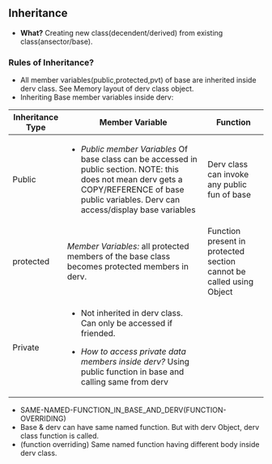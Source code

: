 ## Inheritance 
- **What?** Creating new class(decendent/derived) from existing class(ansector/base).

### Rules of Inheritance?
- All member variables(public,protected,pvt) of base are inherited inside derv class. See Memory layout of derv class object.
- Inheriting Base member variables inside derv:

|Inheritance Type|Member Variable|Function|
|---|---|---|
|Public|<ul><li>*Public member Variables* Of base class can be accessed in public section. NOTE: this does not mean derv gets a COPY/REFERENCE of base public variables. Derv can access/display base variables</li></ul>|Derv class can invoke any public fun of base|
|protected|*Member Variables:* all protected members of the base class becomes protected members in derv.|Function present in protected section cannot be called using Object|
|Private|<ul><li>Not inherited in derv class. Can only be accessed if friended.</li></ul><ul><li>*How to access private data members inside derv?* Using public function in base and calling same from derv</li></ul>|

- SAME-NAMED-FUNCTION_IN_BASE_AND_DERV(FUNCTION-OVERRIDING)
 - Base & derv can have same named function. But with derv Object, derv class function is called.
 - (function overriding) Same named function having different body inside derv class.
